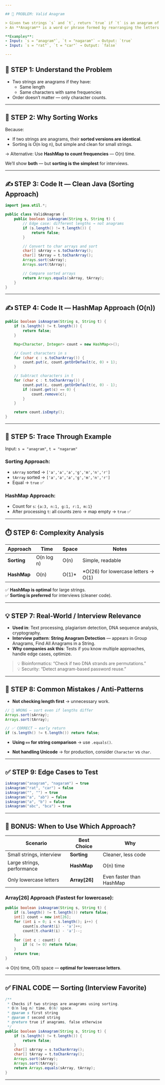 ```yaml
---

## 🎯 PROBLEM: Valid Anagram

> Given two strings `s` and `t`, return `true` if `t` is an anagram of `s`, and `false` otherwise.  
> An **Anagram** is a word or phrase formed by rearranging the letters of a different word or phrase, typically using all the original letters exactly once.

**Examples**:  
- Input: `s = "anagram"`, `t = "nagaram"` → Output: `true`  
- Input: `s = "rat"`, `t = "car"` → Output: `false`

---
```


## 🧠 STEP 1: Understand the Problem

- Two strings are anagrams if they have:
  - Same length
  - Same characters with same frequencies
- Order doesn’t matter — only character counts.

---

## 🧩 STEP 2: Why Sorting Works

Because:

- If two strings are anagrams, their **sorted versions are identical**.
- Sorting is O(n log n), but simple and clean for small strings.

→ Alternative: Use **HashMap to count frequencies** — O(n) time.

We’ll show **both** — but **sorting is the simplest** for interviews.

---

## ✍️ STEP 3: Code It — Clean Java (Sorting Approach)

```java
import java.util.*;

public class ValidAnagram {
    public boolean isAnagram(String s, String t) {
        // Edge case: different lengths → not anagrams
        if (s.length() != t.length()) {
            return false;
        }

        // Convert to char arrays and sort
        char[] sArray = s.toCharArray();
        char[] tArray = t.toCharArray();
        Arrays.sort(sArray);
        Arrays.sort(tArray);

        // Compare sorted arrays
        return Arrays.equals(sArray, tArray);
    }
}
```

---

## ✍️ STEP 4: Code It — HashMap Approach (O(n))

```java
public boolean isAnagram(String s, String t) {
    if (s.length() != t.length()) {
        return false;
    }

    Map<Character, Integer> count = new HashMap<>();

    // Count characters in s
    for (char c : s.toCharArray()) {
        count.put(c, count.getOrDefault(c, 0) + 1);
    }

    // Subtract characters in t
    for (char c : t.toCharArray()) {
        count.put(c, count.getOrDefault(c, 0) - 1);
        if (count.get(c) == 0) {
            count.remove(c);
        }
    }

    return count.isEmpty();
}
```

---

## 🧪 STEP 5: Trace Through Example

Input: `s = "anagram"`, `t = "nagaram"`

### Sorting Approach:

- `sArray` sorted → `['a','a','a','g','m','n','r']`
- `tArray` sorted → `['a','a','a','g','m','n','r']`
- Equal → `true` ✅

### HashMap Approach:

- Count for `s`: `{a:3, n:1, g:1, r:1, m:1}`
- After processing `t`: all counts zero → map empty → `true` ✅

---

## ⏱️ STEP 6: Complexity Analysis

| Approach       | Time          | Space     | Notes                                  |
|----------------|---------------|-----------|----------------------------------------|
| **Sorting**    | O(n log n)    | O(n)      | Simple, readable                       |
| **HashMap**    | O(n)          | O(1)*     | *O(26) for lowercase letters → O(1)   |

✅ **HashMap is optimal** for large strings.  
✅ **Sorting is preferred** for interviews (cleaner code).

---

## 💡 STEP 7: Real-World / Interview Relevance

- **Used in**: Text processing, plagiarism detection, DNA sequence analysis, cryptography.
- **Interview pattern**: **String Anagram Detection** — appears in Group Anagrams, Find All Anagrams in a String.
- **Why companies ask this**: Tests if you know multiple approaches, handle edge cases, optimize.

> 💡 Bioinformatics: “Check if two DNA strands are permutations.”  
> 💡 Security: “Detect anagram-based password reuse.”

---

## 🚫 STEP 8: Common Mistakes / Anti-Patterns

- **Not checking length first** → unnecessary work.

```java
// 🚫 WRONG — sort even if lengths differ
Arrays.sort(sArray);
Arrays.sort(tArray);

// ✅ CORRECT — early return
if (s.length() != t.length()) return false;
```

- **Using `==` for string comparison** → use `.equals()`.

- **Not handling Unicode** → for production, consider `Character` vs `char`.

---

## ✅ STEP 9: Edge Cases to Test

```java
isAnagram("anagram", "nagaram") → true
isAnagram("rat", "car") → false
isAnagram("", "") → true
isAnagram("a", "ab") → false
isAnagram("a", "b") → false
isAnagram("abc", "bca") → true
```

---

## 🧠 BONUS: When to Use Which Approach?

| Scenario                        | Best Choice     | Why                                      |
|--------------------------------|-----------------|------------------------------------------|
| Small strings, interview       | **Sorting**     | Cleaner, less code                       |
| Large strings, performance     | **HashMap**     | O(n) time                                |
| Only lowercase letters         | **Array[26]**   | Even faster than HashMap                 |

### Array[26] Approach (Fastest for lowercase):

```java
public boolean isAnagram(String s, String t) {
    if (s.length() != t.length()) return false;
    int[] count = new int[26];
    for (int i = 0; i < s.length(); i++) {
        count[s.charAt(i) - 'a']++;
        count[t.charAt(i) - 'a']--;
    }
    for (int c : count) {
        if (c != 0) return false;
    }
    return true;
}
```

→ O(n) time, O(1) space — **optimal for lowercase letters**.

---

## ✅ FINAL CODE — Sorting (Interview Favorite)

```java
/**
 * Checks if two strings are anagrams using sorting.
 * O(n log n) time, O(n) space.
 * @param s first string
 * @param t second string
 * @return true if anagrams, false otherwise
 */
public boolean isAnagram(String s, String t) {
    if (s.length() != t.length()) {
        return false;
    }
    char[] sArray = s.toCharArray();
    char[] tArray = t.toCharArray();
    Arrays.sort(sArray);
    Arrays.sort(tArray);
    return Arrays.equals(sArray, tArray);
}
```

---
